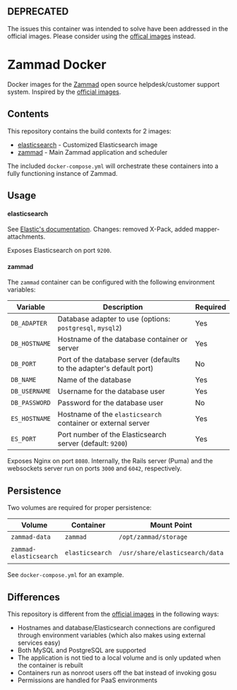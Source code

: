 ## DEPRECATED

The issues this container was intended to solve have been addressed in the official images. Please consider using the [offical images](https://github.com/zammad/zammad-docker-compose) instead.

# Zammad Docker

Docker images for the [Zammad](https://zammad.org) open source helpdesk/customer support system. Inspired by the [official images](https://github.com/zammad/zammad-docker-compose).

## Contents

This repository contains the build contexts for 2 images:

* [elasticsearch](https://hub.docker.com/computersciencehouse/zammad-elasticsearch) - Customized Elasticsearch image
* [zammad](https://hub.docker.com/computersciencehouse/zammad) - Main Zammad application and scheduler

The included `docker-compose.yml` will orchestrate these containers into a fully functioning instance of Zammad.

## Usage

#### elasticsearch

See [Elastic's documentation](https://www.elastic.co/guide/en/elasticsearch/reference/current/docker.html). Changes: removed X-Pack, added mapper-attachments.

Exposes Elasticsearch on port `9200`.

#### zammad

The `zammad` container can be configured with the following environment variables:

| Variable      | Description                                                          | Required |
|---------------|----------------------------------------------------------------------|----------|
| `DB_ADAPTER`  | Database adapter to use (options: `postgresql`, `mysql2`)            | Yes      |
| `DB_HOSTNAME` | Hostname of the database container or server                         | Yes      |
| `DB_PORT`     | Port of the database server (defaults to the adapter's default port) | No       |
| `DB_NAME`     | Name of the database                                                 | Yes      |
| `DB_USERNAME` | Username for the database user                                       | Yes      |
| `DB_PASSWORD` | Password for the database user                                       | No       |
| `ES_HOSTNAME` | Hostname of the `elasticsearch` container or external server         | Yes      |
| `ES_PORT`     | Port number of the Elasticsearch server (default: `9200`)            | Yes      |

Exposes Nginx on port `8080`. Internally, the Rails server (Puma) and the websockets server run on ports `3000` and `6042`, respectively.

## Persistence

Two volumes are required for proper persistence:

| Volume                 | Container       | Mount Point                        | Description        |
|------------------------|-----------------|------------------------------------|--------------------|
| `zammad-data`          | `zammad`        | `/opt/zammad/storage`              | Attachments        |
| `zammad-elasticsearch` | `elasticsearch` | `/usr/share/elasticsearch/data`    | Elasticsearch data |

See `docker-compose.yml` for an example.

## Differences

This repository is different from the [official images](https://github.com/zammad/zammad-docker-compose) in the following ways:

* Hostnames and database/Elasticsearch connections are configured through environment variables (which also makes using external services easy)
* Both MySQL and PostgreSQL are supported
* The application is not tied to a local volume and is only updated when the container is rebuilt
* Containers run as nonroot users off the bat instead of invoking gosu
* Permissions are handled for PaaS environments

